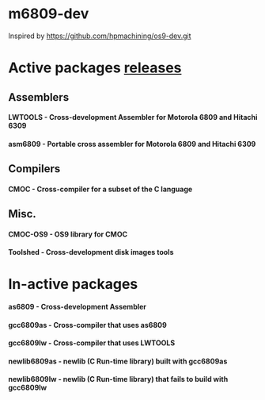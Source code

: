 # m6809-dev
Inspired by https://github.com/hpmachining/os9-dev.git

# Active packages [releases](https://github.com/stahta01/m6809-dev/releases/)
## Assemblers
#### LWTOOLS - Cross-development Assembler for Motorola 6809 and Hitachi 6309
#### asm6809 - Portable cross assembler for Motorola 6809 and Hitachi 6309
## Compilers
#### CMOC - Cross-compiler for a subset of the C language
## Misc.
#### CMOC-OS9 - OS9 library for CMOC
#### Toolshed - Cross-development disk images tools

# In-active packages
#### as6809 - Cross-development Assembler
#### gcc6809as - Cross-compiler that uses as6809
#### gcc6809lw - Cross-compiler that uses LWTOOLS
#### newlib6809as - newlib (C Run-time library) built with gcc6809as
#### newlib6809lw - newlib (C Run-time library) that fails to build with gcc6809lw
